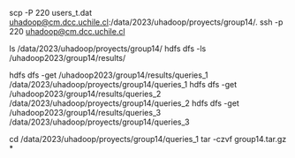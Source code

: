 scp -P 220 users_t.dat uhadoop@cm.dcc.uchile.cl:/data/2023/uhadoop/proyects/group14/.
ssh -p 220 uhadoop@cm.dcc.uchile.cl

ls /data/2023/uhadoop/proyects/group14/
hdfs dfs -ls /uhadoop2023/group14/results/

hdfs dfs -get /uhadoop2023/group14/results/queries_1 /data/2023/uhadoop/proyects/group14/queries_1
hdfs dfs -get /uhadoop2023/group14/results/queries_2 /data/2023/uhadoop/proyects/group14/queries_2
hdfs dfs -get /uhadoop2023/group14/results/queries_3 /data/2023/uhadoop/proyects/group14/queries_3

cd /data/2023/uhadoop/proyects/group14/queries_1
tar -czvf group14.tar.gz *
